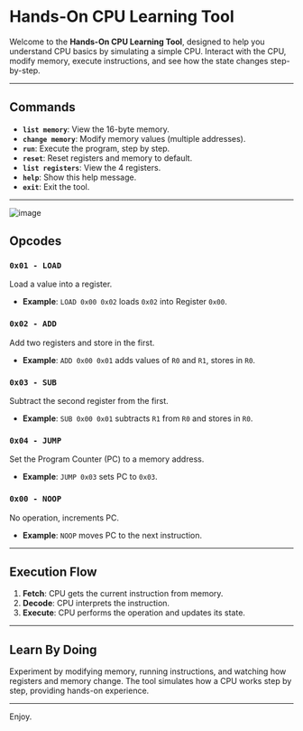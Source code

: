 # Hands-On CPU Learning Tool

Welcome to the **Hands-On CPU Learning Tool**, designed to help you understand CPU basics by simulating a simple CPU. Interact with the CPU, modify memory, execute instructions, and see how the state changes step-by-step.

---

## Commands

- **`list memory`**: View the 16-byte memory.
- **`change memory`**: Modify memory values (multiple addresses).
- **`run`**: Execute the program, step by step.
- **`reset`**: Reset registers and memory to default.
- **`list registers`**: View the 4 registers.
- **`help`**: Show this help message.
- **`exit`**: Exit the tool.

---

![image](https://github.com/user-attachments/assets/922b804a-f3f4-4d6f-a185-1e4830957bf1)


## Opcodes

### `0x01 - LOAD`
Load a value into a register.
- **Example**: `LOAD 0x00 0x02` loads `0x02` into Register `0x00`.

### `0x02 - ADD`
Add two registers and store in the first.
- **Example**: `ADD 0x00 0x01` adds values of `R0` and `R1`, stores in `R0`.

### `0x03 - SUB`
Subtract the second register from the first.
- **Example**: `SUB 0x00 0x01` subtracts `R1` from `R0` and stores in `R0`.

### `0x04 - JUMP`
Set the Program Counter (PC) to a memory address.
- **Example**: `JUMP 0x03` sets PC to `0x03`.

### `0x00 - NOOP`
No operation, increments PC.
- **Example**: `NOOP` moves PC to the next instruction.

---

## Execution Flow

1. **Fetch**: CPU gets the current instruction from memory.
2. **Decode**: CPU interprets the instruction.
3. **Execute**: CPU performs the operation and updates its state.

---

## Learn By Doing

Experiment by modifying memory, running instructions, and watching how registers and memory change. The tool simulates how a CPU works step by step, providing hands-on experience.

---

Enjoy.
